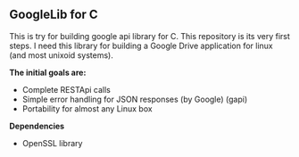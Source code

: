 ## **GoogleLib for C** ##
This is try for building google api library for C.
This repository is its very first steps. I need this library
for building a Google Drive application for linux (and most
unixoid systems).

**The initial goals are:**

* Complete RESTApi calls
* Simple error handling for JSON responses (by Google) (gapi)
* Portability for almost any Linux box

**Dependencies**

* OpenSSL library
